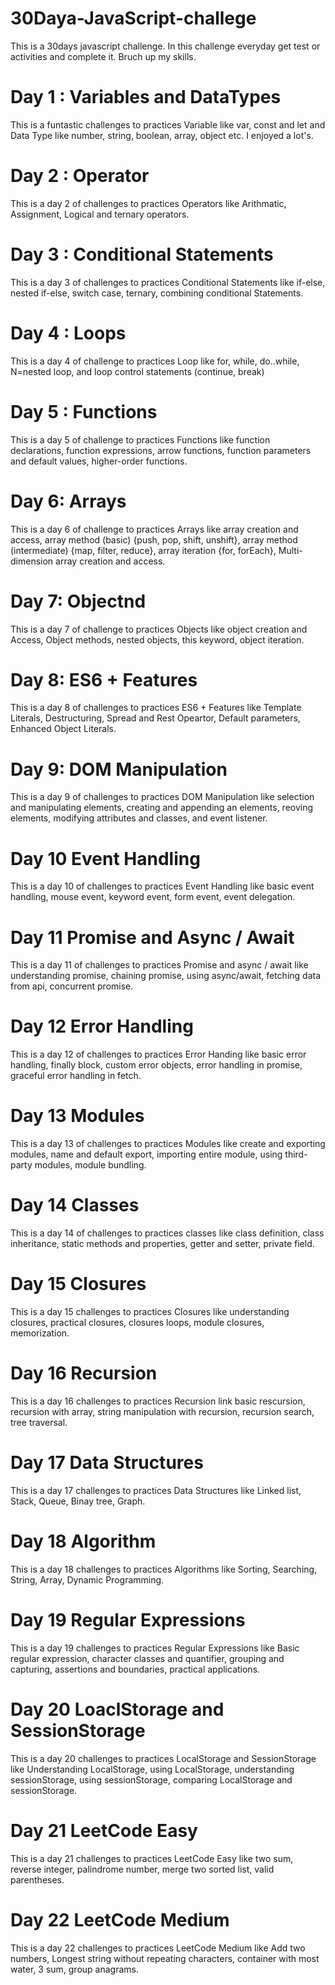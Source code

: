 # 30Daya-JavaScript-challege
This is a 30days javascript challenge. In this challenge everyday get test or activities and complete it.  Bruch up my skills.  

# Day 1 : Variables and DataTypes
This is a funtastic challenges to practices Variable like var, const and let and Data Type like number, string, boolean, array, object etc. I enjoyed a lot's.

# Day 2 : Operator
This is a day 2 of challenges to practices Operators like Arithmatic, Assignment, Logical and ternary operators. 

# Day 3 : Conditional Statements
This is a day 3 of challenges to practices Conditional Statements like if-else, nested if-else, switch case, ternary, combining conditional Statements. 

# Day 4 : Loops
This is a day 4 of challenge to practices Loop like for, while, do..while, N=nested loop, and loop control statements (continue, break)

# Day 5 : Functions
This is a day 5 of challenge to practices Functions like function declarations, function expressions, arrow functions, function parameters and default values, higher-order functions. 

# Day 6: Arrays
This is a day 6 of challenge to practices Arrays like array creation and access, array method (basic) {push, pop, shift, unshift}, array method (intermediate) {map, filter, reduce}, array iteration {for, forEach}, Multi-dimension array creation and access. 

# Day 7: Objectnd
This is a day 7 of challenge to practices Objects like object creation and Access, Object methods, nested objects, this keyword,  object iteration.

# Day 8: ES6 + Features
This is a day 8 of challenges to practices ES6 + Features like Template Literals, Destructuring, Spread and Rest Opeartor, Default parameters, Enhanced Object Literals. 

# Day 9: DOM Manipulation
This is a day 9 of challenges to practices DOM Manipulation like selection and manipulating elements, creating and appending an elements, reoving elements, modifying attributes and classes, and event listener.

# Day 10 Event Handling
This is a day 10 of challenges to practices Event Handling like basic event handling, mouse event, keyword event, form event, event delegation. 

# Day 11 Promise and Async / Await
This is a day 11 of challenges to practices Promise and async / await like understanding promise, chaining promise, using async/await, fetching data from api, concurrent promise. 

# Day 12 Error Handling
This is a day 12 of challenges to practices Error Handing like basic error handling, finally block, custom error objects, error handling in promise, graceful error handling in fetch. 

# Day 13 Modules
This is a day 13 of challenges to practices Modules like create and exporting modules, name and default export, importing entire module, using third-party modules, module bundling.

# Day 14 Classes
This is a day 14 of challenges to practices classes like class definition, class inheritance, static methods and properties, getter and setter, private field.

# Day 15 Closures
This is a day 15 challenges to practices Closures like understanding closures, practical closures, closures loops, module closures, memorization.

# Day 16 Recursion
This is a day 16 challenges to practices Recursion link basic rescursion, recursion with array, string manipulation with recursion, recursion search, tree traversal. 

# Day 17 Data Structures
This is a day 17 challenges to practices Data Structures like Linked list, Stack, Queue, Binay tree, Graph.

# Day 18 Algorithm
This is a day 18 challenges to practices Algorithms like Sorting, Searching, String, Array, Dynamic Programming.

# Day 19 Regular Expressions 
This is a day 19 challenges to practices Regular Expressions like Basic regular expression, character classes and quantifier, grouping and capturing, assertions and boundaries, practical applications.

# Day 20 LoaclStorage and SessionStorage
This is a day 20 challenges to practices LocalStorage and SessionStorage like Understanding LocalStorage, using LocalStorage, understanding sessionStorage, using sessionStorage, comparing LocalStorage and sessionStorage. 

 # Day 21 LeetCode Easy
 This is a day 21 challenges to practices LeetCode Easy like two sum, reverse integer, palindrome number, merge two sorted list, valid parentheses. 


# Day 22 LeetCode Medium
This is a day 22 challenges to practices LeetCode Medium like Add two numbers, Longest string without repeating characters, container with most water, 3 sum, group anagrams.   
